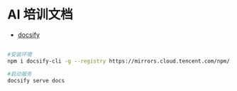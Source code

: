 # AI 培训文档

* [docsify](https://docsify.js.org)

## 

```sh
#安装环境
npm i docsify-cli -g --registry https://mirrors.cloud.tencent.com/npm/

#启动服务
docsify serve docs

```
